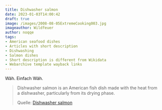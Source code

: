 ```yaml
---
title: Dishwasher salmon
date: 2023-01-03T14:00:42
draft: true
image: /images/2008-08-05ExtremeCooking003.jpg
imageauthor: Wildfeuer
author: noqqe
tags: 
- American seafood dishes
- Articles with short description
- Dishwashing
- Salmon dishes
- Short description is different from Wikidata
- Webarchive template wayback links
---
```


Wäh. Einfach Wäh.

> Dishwasher salmon is an American fish dish made with the heat from a
> dishwasher, particularly from its drying phase.
>
> Quelle: [Dishwasher salmon](https://en.wikipedia.org/wiki/Dishwasher_salmon)
